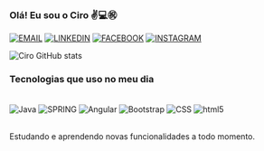 
### Olá! Eu sou o Ciro ✌️💻㊗

[![EMAIL](https://img.shields.io/badge/Gmail-D14836?style=for-the-badge&logo=gmail&logoColor=white)](cirodev.junior@gmail.com)
[![LINKEDIN](https://img.shields.io/badge/LinkedIn-0077B5?style=for-the-badge&logo=linkedin&logoColor=white)](https://www.linkedin.com/in/ciro-j%C3%BAnior-4801851b8/)
[![FACEBOOK](https://img.shields.io/badge/Facebook-1877F2?style=for-the-badge&logo=facebook&logoColor=white)](https://www.facebook.com/profile.php?id=100015717997979)
[![INSTAGRAM](https://img.shields.io/badge/Instagram-E4405F?style=for-the-badge&logo=instagram&logoColor=white)](https://www.instagram.com/cirorjr/)

![Ciro GitHub stats](https://github-readme-stats.vercel.app/api?username=devCiro&show_icons=true&theme=merko)

### Tecnologias que uso no meu dia

<div style="display: inline_block"><br/>

<img align="center" alt="Java" src="https://img.shields.io/badge/Java-ED8B00?style=for-the-badge&logo=java&logoColor=white">
<img align="center" alt="SPRING" src="https://img.shields.io/badge/Spring-6DB33F?style=for-the-badge&logo=spring&logoColor=white">
<img align="center" alt="Angular" src="https://img.shields.io/badge/Angular-DD0031?style=for-the-badge&logo=angular&logoColor=white">
<img align="center" alt="Bootstrap" src="https://img.shields.io/badge/Bootstrap-563D7C?style=for-the-badge&logo=bootstrap&logoColor=white">
<img align="center" alt="CSS" src="https://img.shields.io/badge/CSS-239120?&style=for-the-badge&logo=css3&logoColor=white">
<img align="center" alt="html5" src="https://img.shields.io/badge/HTML5-E34F26?style=for-the-badge&logo=html5&logoColor=white">
</div><br/>

 Estudando e aprendendo novas funcionalidades a todo momento.


	
